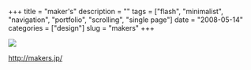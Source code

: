 +++
title = "maker's"
description = ""
tags = ["flash", "minimalist", "navigation", "portfolio", "scrolling", "single page"]
date = "2008-05-14"
categories = ["design"]
slug = "makers"
+++


 

  <div id="screens-thumbs" class="clearfix">
    <div class="txt-center" id="design-submission"><a href="http://makers.jp/"><img id='bluga-thumbnail-1247' class='bluga-thumbnail large' src='//konigi.com/media/bluga/
wt482b378cd0b5c_0.jpg'/></a></div>  
  </div>   
<p><a href="http://makers.jp/">http://makers.jp/</a></p>





